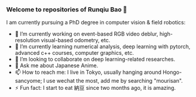 ### Welcome to repositories of Runqiu Bao 👋

<!--
**RunqiuBao/RunqiuBao** is a ✨ _special_ ✨ repository because its `README.md` (this file) appears on your GitHub profile.
-->

I am currently pursuing a PhD degree in computer vision & field robotics:

- 🔭 I’m currently working on event-based RGB video deblur, high-resolution visual-based odometry, etc.
- 🌱 I’m currently learning numerical analysis, deep learning with pytorch, advanced c++ courses, computer graphics, etc.
- 👯 I’m looking to collaborate on deep learning-related researches.
- 💬 Ask me about Japanese Anime.
- 📫 How to reach me: I live in Tokyo, usually hanging around Hongo-sancyome; I use wechat the most, add me by searching "mourisan". 
- ⚡ Fun fact: I start to eat 納豆 since two months ago, it is amazing.

